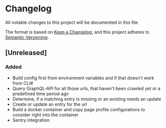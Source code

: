 # Changelog
All notable changes to this project will be documented in this file.

The format is based on [Keep a Changelog](https://keepachangelog.com/en/1.0.0/),
and this project adheres to [Semantic Versioning](https://semver.org/spec/v2.0.0.html).

## [Unreleased]
### Added
-   Build config first from environment variables and if that doesn't work from CLI#
-   Query GraphQL-API for all those urls, that haven't been crawled yet or a predefined time period ago
-   Determine, if a matching entry is missing or an existing needs an update
-   Create or update an entry for the url
-   Build a docker container and copy page profile configurations to consider right into the container
-   Sentry integration
